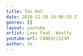 ```yaml
---
title: Too Hot
date: 2020-12-30 14:06:59 Z
genres: []
layout: youtube
artist: Lexx Feat. Woolfy
youtube-url: C8NEdr1IZ3M
author: Jo
---
```


